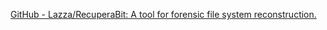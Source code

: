 
[GitHub - Lazza/RecuperaBit: A tool for forensic file system reconstruction.](https://github.com/Lazza/RecuperaBit)
